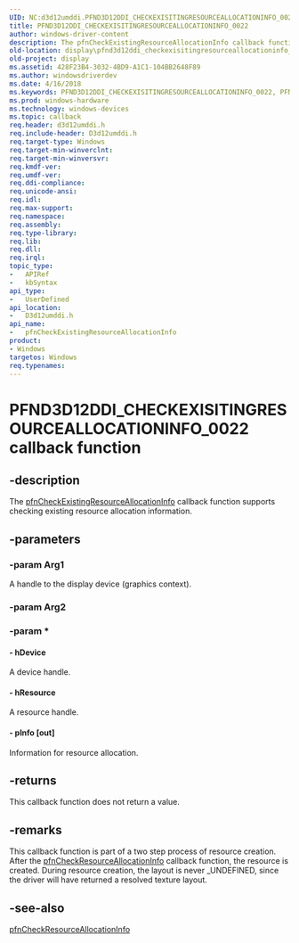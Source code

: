 ```yaml
---
UID: NC:d3d12umddi.PFND3D12DDI_CHECKEXISITINGRESOURCEALLOCATIONINFO_0022
title: PFND3D12DDI_CHECKEXISITINGRESOURCEALLOCATIONINFO_0022
author: windows-driver-content
description: The pfnCheckExistingResourceAllocationInfo callback function supports checking existing resource allocation information.
old-location: display\pfnd3d12ddi_checkexisitingresourceallocationinfo_0022.htm
old-project: display
ms.assetid: 428F23B4-3032-4BD9-A1C1-104BB2648F89
ms.author: windowsdriverdev
ms.date: 4/16/2018
ms.keywords: PFND3D12DDI_CHECKEXISITINGRESOURCEALLOCATIONINFO_0022, PFND3D12DDI_CHECKEXISITINGRESOURCEALLOCATIONINFO_0022 callback, d3d12umddi/pfnCheckExistingResourceAllocationInfo, display.pfnd3d12ddi_checkexisitingresourceallocationinfo_0022, pfnCheckExistingResourceAllocationInfo, pfnCheckExistingResourceAllocationInfo callback function [Display Devices]
ms.prod: windows-hardware
ms.technology: windows-devices
ms.topic: callback
req.header: d3d12umddi.h
req.include-header: D3d12umddi.h
req.target-type: Windows
req.target-min-winverclnt:
req.target-min-winversvr:
req.kmdf-ver:
req.umdf-ver:
req.ddi-compliance:
req.unicode-ansi:
req.idl:
req.max-support:
req.namespace:
req.assembly:
req.type-library:
req.lib:
req.dll:
req.irql:
topic_type:
-	APIRef
-	kbSyntax
api_type:
-	UserDefined
api_location:
-	D3d12umddi.h
api_name:
-	pfnCheckExistingResourceAllocationInfo
product:
- Windows
targetos: Windows
req.typenames: 
---
```


# PFND3D12DDI_CHECKEXISITINGRESOURCEALLOCATIONINFO_0022 callback function


## -description


The <a href="https://msdn.microsoft.com/en-us/library/windows/hardware/mt799844">pfnCheckExistingResourceAllocationInfo</a> callback function supports checking existing resource allocation information.


## -parameters




### -param Arg1

A handle to the display device (graphics context).

### -param Arg2


### -param *








#### - hDevice

A device handle.


#### - hResource

A resource handle.


#### - pInfo [out]

Information for resource allocation.


## -returns



This callback function does not return a value.




## -remarks



This callback function is part of a two step process of resource creation. After the <a href="https://msdn.microsoft.com/9B223440-7462-4DF1-990B-82115DE50D67">pfnCheckResourceAllocationInfo</a> callback function, the resource is created. During resource creation, the layout is never _UNDEFINED, since the driver will have returned a resolved texture layout. 




## -see-also




<a href="https://msdn.microsoft.com/9B223440-7462-4DF1-990B-82115DE50D67">pfnCheckResourceAllocationInfo</a>
 

 

